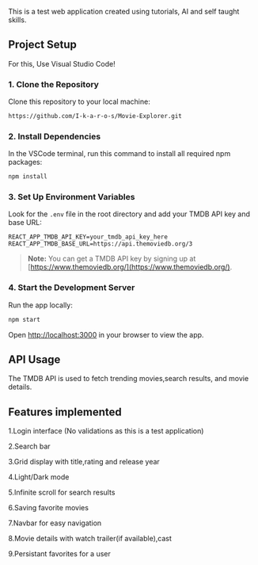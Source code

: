 
This is a test web application created using tutorials, AI and self taught skills.

## Project Setup

For this, Use Visual Studio Code!

### 1. Clone the Repository

Clone this repository to your local machine:

```sh
https://github.com/I-k-a-r-o-s/Movie-Explorer.git
```

### 2. Install Dependencies

In the VSCode terminal, run this command to install all required npm packages:

```sh
npm install
```

### 3. Set Up Environment Variables

Look for the `.env` file in the root directory and add your TMDB API key and base URL:

```
REACT_APP_TMDB_API_KEY=your_tmdb_api_key_here
REACT_APP_TMDB_BASE_URL=https://api.themoviedb.org/3
```

> **Note:** You can get a TMDB API key by signing up at [https://www.themoviedb.org/](https://www.themoviedb.org/).

### 4. Start the Development Server

Run the app locally:

```sh
npm start
```

Open [http://localhost:3000](http://localhost:3000) in your browser to view the app.

## API Usage

The TMDB API is used to fetch trending movies,search results, and movie details.

## Features implemented
1.Login interface (No validations as this is a test application)

2.Search bar

3.Grid display with title,rating and release year

4.Light/Dark mode

5.Infinite scroll for search results

6.Saving favorite movies

7.Navbar for easy navigation

8.Movie details with watch trailer(if available),cast

9.Persistant favorites for a user
